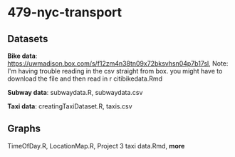 # 479-nyc-transport


## Datasets

**Bike data**: 
https://uwmadison.box.com/s/f12zm4n38tn09x72bksvhsn04p7b17sl,
  Note: I'm having trouble reading in the csv straight from box. you might have to download the file and then read in r
citibikedata.Rmd

**Subway data**:
  subwaydata.R,
  subwaydata.csv

**Taxi data**:
  creatingTaxiDataset.R,
  taxis.csv
  
## Graphs

TimeOfDay.R,
LocationMap.R,
Project 3 taxi data.Rmd,
**more**
